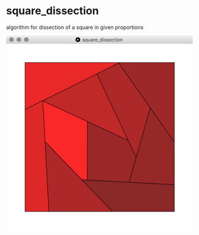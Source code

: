 # square_dissection
algorithm for dissection of a square in given proportions

![image](image.png?raw=true "Title")
